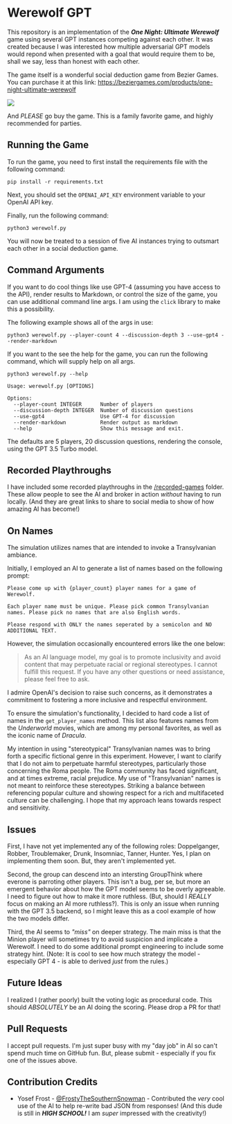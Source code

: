 # Werewolf GPT

This repository is an implementation of the ***One Night: Ultimate Werewolf*** game using several GPT instances competing against each other. It was created because I was interested how multiple adversarial GPT models would repond when presented with a goal that would require them to be, shall we say, less than honest with each other.

The game itself is a wonderful social deduction game from Bezier Games. You can purchase it at this link: https://beziergames.com/products/one-night-ultimate-werewolf

![](https://cdn.shopify.com/s/files/1/0740/4855/products/ONUW_272896be-e795-4aec-9e37-ccd43ca0872d_800x.png?v=1653932533)

And *PLEASE* go buy the game. This is a family favorite game, and highly recommended for parties. 

## Running the Game

To run the game, you need to first install the requirements file with the following command:

```shell
pip install -r requirements.txt
```

Next, you should set the `OPENAI_API_KEY` environment variable to your OpenAI API key.

Finally, run the following command:

```
python3 werewolf.py
```

You will now be treated to a session of five AI instances trying to outsmart each other in a social deduction game.

## Command Arguments

If you want to do cool things like use GPT-4 (assuming you have access to the API), render results to Markdown, or control the size of the game, you can use additional command line args. I am using the `click` library to make this a possibility.

The following example shows all of the args in use:

```shell
python3 werewolf.py --player-count 4 --discussion-depth 3 --use-gpt4 --render-markdown
```

If you want to the see the help for the game, you can run the following command, which will supply help on all args.

```shell
python3 werewolf.py --help

Usage: werewolf.py [OPTIONS]

Options:
  --player-count INTEGER      Number of players
  --discussion-depth INTEGER  Number of discussion questions
  --use-gpt4                  Use GPT-4 for discussion
  --render-markdown           Render output as markdown
  --help                      Show this message and exit.
```

The defaults are 5 players, 20 discussion questions, rendering the console, using the GPT 3.5 Turbo model.

## Recorded Playthroughs

I have included some recorded playthroughs in the [/recorded-games](recorded-games/) folder. These allow people to see the AI and broker in action *without* having to run locally. (And they are great links to share to social media to show of how amazing AI has become!)

## On Names

The simulation utilizes names that are intended to invoke a Transylvanian ambiance.

Initially, I employed an AI to generate a list of names based on the following prompt:

```
Please come up with {player_count} player names for a game of Werewolf. 

Each player name must be unique. Please pick common Transylvanian names. Please pick no names that are also English words.

Please respond with ONLY the names seperated by a semicolon and NO ADDITIONAL TEXT.
```

However, the simulation occasionally encountered errors like the one below:

> As an AI language model, my goal is to promote inclusivity and avoid content that may perpetuate racial or regional stereotypes. I cannot fulfill this request. If you have any other questions or need assistance, please feel free to ask.

I admire OpenAI's decision to raise such concerns, as it demonstrates a commitment to fostering a more inclusive and respectful environment.

To ensure the simulation's functionality, I decided to hard code a list of names in the `get_player_names` method. This list also features names from the *Underworld* movies, which are among my personal favorites, as well as the iconic name of *Dracula*.

My intention in using "stereotypical" Transylvanian names was to bring forth a specific fictional genre in this experiment. However, I want to clarify that I do not aim to perpetuate harmful stereotypes, particularly those concerning the Roma people. The Roma community has faced significant, and at times extreme, racial prejudice. My use of "Transylvanian" names is not meant to reinforce these stereotypes. Striking a balance between referencing popular culture and showing respect for a rich and multifaceted culture can be challenging. I hope that my approach leans towards respect and sensitivity.

## Issues

First, I have not yet implemented any of the following roles: Doppelganger, Robber, Troublemaker, Drunk, Insomniac, Tanner, Hunter. Yes, I plan on implementing them soon. But, they aren't implemented yet.

Second, the group can descend into an intersting GroupThink where everone is parroting other players. This isn't a bug, per se, but more an emergent behavior about how the GPT model seems to be overly agreeable. I need to figure out how to make it more ruthless. (But, should I *REALLY* focus on making an AI more ruthless?). This is only an issue when running with the GPT 3.5 backend, so I might leave this as a cool example of how the two models differ.

Third, the AI seems to *"miss"* on deeper strategy. The main miss is that the Minion player will sometimes try to avoid suspicion and implicate a Werewolf. I need to do some additional prompt engineering to include some strategy hint. (Note: It is cool to see how much strategy the model - especially GPT 4 - is able to derived *just* from the rules.)

## Future Ideas

I realized I (rather poorly) built the voting logic as procedural code. This should *ABSOLUTELY* be an AI doing the scoring. Please drop a PR for that!

## Pull Requests

I accept pull requests. I'm just super busy with my "day job" in AI so can't spend much time on GitHub fun. But, please submit - especially if you fix one of the issues above.

## Contribution Credits

* Yosef Frost - [@FrostyTheSouthernSnowman](https://github.com/FrostyTheSouthernSnowman) - Contributed the *very* cool use of the AI to help re-write bad JSON from responses! (And this dude is still in ***HIGH SCHOOL!*** I am *super* impressed with the creativity!)